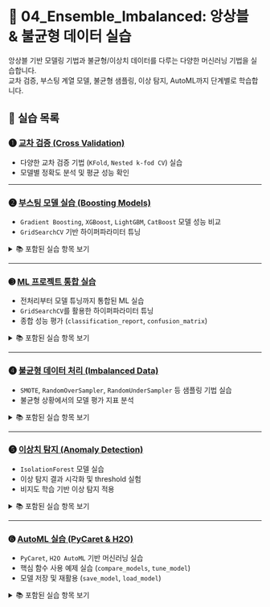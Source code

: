 # 📘 04_Ensemble_Imbalanced: 앙상블 & 불균형 데이터 실습

앙상블 기반 모델링 기법과 불균형/이상치 데이터를 다루는 다양한 머신러닝 기법을 실습합니다.  
교차 검증, 부스팅 계열 모델, 불균형 샘플링, 이상 탐지, AutoML까지 단계별로 학습합니다.

## 📄 실습 목록

### ➊ [교차 검증 (Cross Validation)](https://colab.research.google.com/github/Dropthe-bit/ai_portfolio/blob/main/4_1_machine_learning3_cross_validation.ipynb)
- 다양한 교차 검증 기법 (`KFold`, `Nested k-fod CV`) 실습  
- 모델별 정확도 분석 및 평균 성능 확인  

---

### ➋ [부스팅 모델 실습 (Boosting Models)](https://colab.research.google.com/github/Dropthe-bit/ai_portfolio/blob/main/4_2_machine_learning3_boosting.ipynb)
- `Gradient Boosting`, `XGBoost`, `LightGBM`, `CatBoost` 모델 성능 비교  
- `GridSearchCV` 기반 하이퍼파라미터 튜닝  

<details>
<summary>📚 포함된 실습 항목 보기</summary>

- `AdaBoostClassifier` 실습  
- `GradientBoostingClassifier` 실습  
- `XGBClassifier` 실습 
- `LGBMClassifier` 실습  
- 모델별 최적의 파라미터 찾기
</details>

---

### ➌ [ML 프로젝트 통합 실습](https://colab.research.google.com/github/Dropthe-bit/ai_portfolio/blob/main/4_3_machine_learning3_project_sol.ipynb)
- 전처리부터 모델 튜닝까지 통합된 ML 실습  
- `GridSearchCV`를 활용한 하이퍼파라미터 튜닝  
- 종합 성능 평가 (`classification_report`, `confusion_matrix`)  

<details>
<summary>📚 포함된 실습 항목 보기</summary>

- SECOM 반도체 불량 예측 데이터셋 로드 및 분할  
- 불균형 데이터 시각화 및 클래스 분포 확인  
- `RandomForestClassifier` 기반 모델 학습  
- `GridSearchCV`로 하이퍼파라미터 튜닝 수행  
- `classification_report`, `confusion_matrix`로 최종 평가  
</details>

---

### ➍ [불균형 데이터 처리 (Imbalanced Data)](https://colab.research.google.com/github/Dropthe-bit/ai_portfolio/blob/main/4_4_machine_learning4_imbalance.ipynb)
- `SMOTE`, `RandomOverSampler`, `RandomUnderSampler` 등 샘플링 기법 실습  
- 불균형 상황에서의 모델 평가 지표 분석

<details>
<summary>📚 포함된 실습 항목 보기</summary>

- `imbalanced-learn` 사용법 (`SMOTE`, `RandomOverSampler`, `RandomUnderSampler`)  
- 샘플링 전/후 성능 비교 (`confusion_matrix`, `classification_report`)  
</details>

---


### ➎ [이상치 탐지 (Anomaly Detection)](https://colab.research.google.com/github/Dropthe-bit/ai_portfolio/blob/main/4_5_machine_learning4_anomaly.ipynb)
- `IsolationForest` 모델 실습
- 이상 탐지 결과 시각화 및 threshold 실험  
- 비지도 학습 기반 이상 탐지 적용  

<details>
<summary>📚 포함된 실습 항목 보기</summary>

- 이상치 threshold 수동 조정 vs contamination 자동 설정  
- `decision_function` 기반 점수 시각화   
</details>

---

### ➏ [AutoML 실습 (PyCaret & H2O)](https://colab.research.google.com/github/Dropthe-bit/ai_portfolio/blob/main/4_6_machine_learning4_automl.ipynb)
- `PyCaret`, `H2O AutoML` 기반 머신러닝 실습  
- 핵심 함수 사용 예제 실습 (`compare_models`, `tune_model`)  
- 모델 저장 및 재활용 (`save_model`, `load_model`)  

<details>
<summary>📚 포함된 실습 항목 보기</summary>

- PyCaret을 이용한 분류 자동화  
- H2O 기반 AutoML 실험 및 리더보드 출력  
- 학습된 모델 저장 및 불러오기  
</details>
